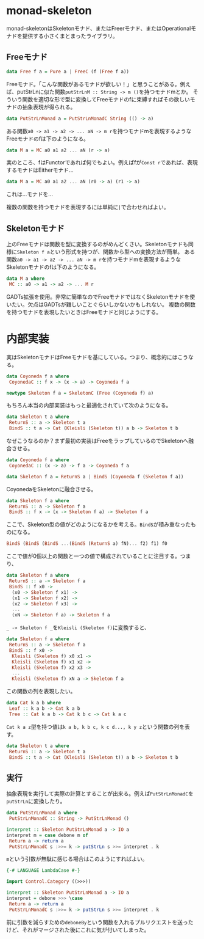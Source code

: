 # monad-skeleton

monad-skeletonはSkeletonモナド、またはFreerモナド、またはOperationalモナドを提供する小さくまとまったライブラリ。

## Freeモナド

```haskell
data Free f a = Pure a | FreeC (f (Free f a))
```

Freeモナド。「こんな関数があるモナドが欲しい！」と思うことがある。例えば、putStrLnに似た関数`putStrLnM :: String -> m ()`を持つモナドmとか。
そういう関数を適切な形で型に変換してFreeモナドのfに束縛すればその欲しいモナドの抽象表現が得られる。

```haskell
data PutStrLnMonad a = PutStrLnMonadC String (() -> a)
```

ある関数`a0 -> a1 -> a2 -> ... aN -> m r`を持つモナドmを表現するようなFreeモナドのfは下のようになる。

```haskell
data M a = MC a0 a1 a2 ... aN (r -> a)
```

実のところ、fはFunctorであれば何でもよい。例えばfが`Const r`であれば、表現するモナドはEitherモナド...

```haskell
data M a = MC a0 a1 a2 ... aN (r0 -> a) (r1 -> a)
```

これは...モナドを...

複数の関数を持つモナドを表現するには単純に`|`で合わせればよい。

## Skeletonモナド

上のFreeモナドは関数を型に変換するのがめんどくさい。Skeletonモナドも同様に`Skeleton f a`という形式を持つが、関数から型への変換方法が簡単。
ある関数`a0 -> a1 -> a2 -> ... aN -> m r`を持つモナドmを表現するようなSkeletonモナドのfは下のようになる。

```haskell
data M a where
 MC :: a0 -> a1 -> a2 -> ... M r
```

GADTs拡張を使用。非常に簡単なのでFreeモナドではなくSkeletonモナドを使いたい。欠点はGADTsが難しいことぐらいしかないかもしれない。
複数の関数を持つモナドを表現したいときはFreeモナドと同じようにする。

# 内部実装

実はSkeletonモナドはFreeモナドを基にしている。つまり、概念的にはこうなる。

```haskell
data Coyoneda f a where
 CoyonedaC :: f x -> (x -> a) -> Coyoneda f a

newtype Skeleton f a = SkeletonC (Free (Coyoneda f) a)
```

もちろん本当の内部実装はもっと最適化されていて次のようになる。

```haskell
data Skeleton t a where
 ReturnS :: a -> Skeleton t a
 BindS :: t a -> Cat (Kleisli (Skeleton t)) a b -> Skeleton t b
```

なぜこうなるのか？まず最初の実装はFreeをラップしているのでSkeletonへ融合させる。

```haskell
data Coyoneda f a where
 CoyonedaC :: (x -> a) -> f a -> Coyoneda f a

data Skeleton f a = ReturnS a | BindS (Coyoneda f (Skeleton f a))
```

CoyonedaをSkeletonに融合させる。

```haskell
data Skeleton f a where
 ReturnS :: a -> Skeleton f a
 BindS :: f x -> (x -> Skeleton f a) -> Skeleton f a
```

ここで、Skeleton型の値がどのようになるかを考える。`BindS`が積み重なったものになる。

```haskell
BindS (BindS (BindS ...(BindS (ReturnS a) fN)... f2) f1) f0
```

ここで値が0個以上の関数と一つの値で構成されていることに注目する。つまり、

```haskell
data Skeleton f a where
 ReturnS :: a -> Skeleton f a
 BindS :: f x0 ->
  (x0 -> Skeleton f x1) ->
  (x1 -> Skeleton f x2) ->
  (x2 -> Skeleton f x3) ->
  ...
  (xN -> Skeleton f a) -> Skeleton f a
```

`_ -> Skeleton f _`を`Kleisli (Skeleton f)`に変換すると、

```haskell
data Skeleton f a where
 ReturnS :: a -> Skeleton f a
 BindS :: f x0 ->
  Kleisli (Skeleton f) x0 x1 ->
  Kleisli (Skeleton f) x1 x2 ->
  Kleisli (Skeleton f) x2 x3 ->
  ...
  Kleisli (Skeleton f) xN a -> Skeleton f a
```

この関数の列を表現したい。

```haskell
data Cat k a b where
 Leaf :: k a b -> Cat k a b
 Tree :: Cat k a b -> Cat k b c -> Cat k a c
```

`Cat k a z`型を持つ値は`k a b, k b c, k c d..., k y z`という関数の列を表す。

```haskell
data Skeleton t a where
 ReturnS :: a -> Skeleton t a
 BindS :: t a -> Cat (Kleisli (Skeleton t)) a b -> Skeleton t b
```

## 実行

抽象表現を実行して実際の計算とすることが出来る。例えば`PutStrLnMonadC`を`putStrLn`に変換したり。

```haskell
data PutStrLnMonad a where
 PutStrLnMonadC :: String -> PutStrLnMonad ()
```

```haskell
interpret :: Skeleton PutStrLnMonad a -> IO a
interpret m = case debone m of
 Return a -> return a
 PutStrLnMonadC s :>>= k -> putStrLn s >>= interpret . k
```

`m`という引数が無駄に感じる場合はこのようにすればよい。

```haskell
{-# LANGUAGE LambdaCase #-}

import Control.Category ((>>>))

interpret :: Skeleton PutStrLnMonad a -> IO a
interpret = debone >>> \case
 Return a -> return a
 PutStrLnMonadC s :>>= k -> putStrLn s >>= interpret . k
```

前に引数を減らすための`deboneBy`という関数を入れるプルリクエストを送ったけど、それがマージされた後にこれに気が付いてしまった。
